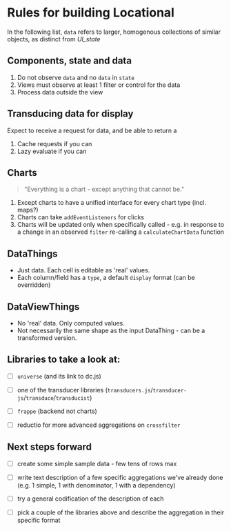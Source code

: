 # Rules for building Locational 

In the following list, `data` refers to larger, homogenous collections of similar objects, as distinct from _UI_state_

## Components, state and data

1. Do not observe `data` and no `data` in `state`
3. Views must observe at least 1 filter or control for the data
2. Process data outside the view


## Transducing data for display

Expect to receive a request for data, and be able to return a 

1. Cache requests if you can
2. Lazy evaluate if you can


## Charts

> "Everything is a chart - except anything that cannot be."

1. Except charts to have a unified interface for every chart type (incl. maps?)
2. Charts can take `addEventListeners` for clicks
3. Charts will be updated only when specifically called - e.g. in response to a change in an observed `filter` re-calling a `calculateChartData` function


## DataThings

- Just data. Each cell is editable as 'real' values.
- Each column/field has a `type`, a default `display` format (can be overridden)

## DataViewThings

- No 'real' data. Only computed values.
- Not necessarily the same shape as the input DataThing - can be a transformed version.


## Libraries to take a look at: 

* [ ]  `universe` (and its link to dc.js)
* [ ]  one of the transducer libraries (`transducers.js`/`transducer-js`/`transduce`/`transducist`)
* [ ]  `frappe` (backend not charts)
* [ ]  reductio for more advanced aggregations on `crossfilter`


## Next steps forward

* [ ]  create some simple sample data - few tens of rows max
* [ ]  write text description of a few specific aggregations we've already done (e.g. 1 simple, 1 with denominator, 1 with a dependency)
* [ ]  try a general codification of the description of each
* [ ]  pick a couple of the libraries above and describe the aggregation in their specific format


